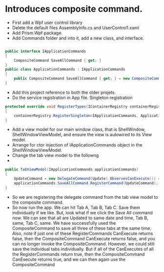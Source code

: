 # Introduces composite command. 
- First add a Wpf user control library
- Delete the default files AssemblyInfo.cs and UserControl1.xaml 
- Add Prism.Wpf package.
- Add Commands folder and into it, add a new class, and interface.
```cs

public interface IApplicationCommands
{
    CompositeCommand SaveAllCommand { get; }
}
public class ApplicationCommands : IApplicationCommands
{
    public CompositeCommand SaveAllCommand { get; } = new CompositeCommand();
}

``` 

- Add this project reference to both the older projets.
- Do the service registration in App file. Singleton registration

```cs
protected override void RegisterTypes(IContainerRegistry containerRegistry)
{
    containerRegistry.RegisterSingleton<IApplicationCommands, ApplicationCommands>();
}
```
- Add a view model for our main window class, that is ShellWindow, ShellWindowViewModel, and ensure the view is autowired to its View model.
- Arrange for ctor injection of IApplicationCommands object in the ShellWindowViewModel.
- Change the tab view model to the followng
- 
```cs
public TabViewModel(IApplicationCommands applicationCommands)
{
    UpdateCommand = new DelegateCommand(Update).ObservesCanExecute(() => CanUpdate);
    applicationCommands.SaveAllCommand.RegisterCommand(UpdateCommand);
}
``` 

- So we are registering the delegate command from the tab view model to the composite command. 
- So now run the app. We can hit Tab A, Tab B, Tab C. Save them individually if we like. But, look what if we click the Save All command now. We can see that all are Updated to same date and time, Tab B, same, Tab C, same. We have successfully used the CompositeCommand to save all three of these tabs at the same time. Also, note if just one of these RegisterCommands CanExecute returns false, then the CompositeCommand CanExecute returns false, and you can no longer invoke the CompositeCommand. However, we could still save the individual tabs individually. But if all of the CanExecutes of all the RegisterCommands return true, then the CompositeCommand CanExecute returns true, and we can then again use the CompositeCommand
